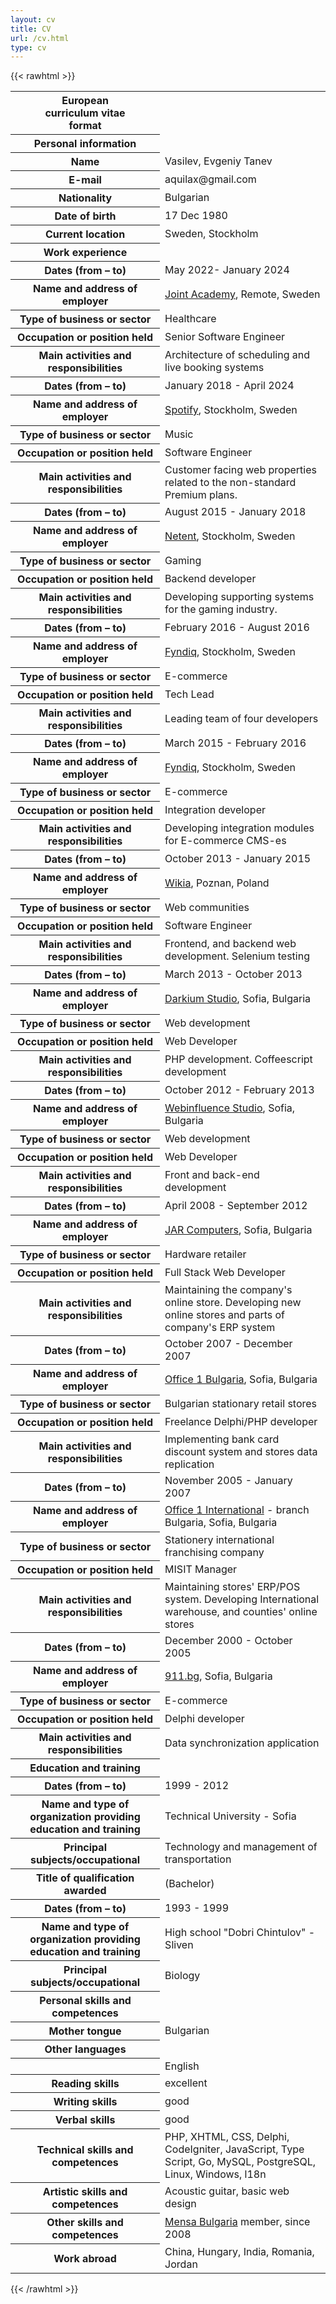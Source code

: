 ```yaml
---
layout: cv
title: CV
url: /cv.html
type: cv
---
```

{{< rawhtml >}}
<table id="cv">
  <tr>
    <th class="h1">European<br />curriculum vitae<br />format</th>
    <td></td>
  </tr>
  <tr>
    <th class="h2">Personal information</th>
    <td></td>
  </tr>
  <tr>
    <th>Name</th>
    <td itemprop="name">Vasilev, Evgeniy Tanev</td>
  </tr>
  <tr>
    <th>E-mail</th>
    <td itemprop="email">aquilax@gmail.com</td>
  </tr>
  <tr>
    <th>Nationality</th>
    <td itemprop="nationality">Bulgarian</td>
  </tr>
  <tr>
    <th>Date of birth</th>
    <td itemprop="birthDate">17 Dec 1980</td>
  </tr>
  <tr>
    <th>Current location</th>
    <td itemprop="homeLocation">Sweden, Stockholm</td>
  </tr>
  <tr>
    <th class="h2">Work experience</th>
    <td></td>
  </tr>

  <tr>
    <th>Dates (from – to)</th>
    <td class="b">May 2022- January 2024 </td>
  </tr>
  <tr>
    <th>Name and address of employer</th>
    <td><a itemprop="worksFor" href="project.html#joint-academy-ref">Joint Academy</a>, Remote, Sweden</td>
  </tr>
  <tr>
    <th>Type of business or sector</th>
    <td>Healthcare</td>
  </tr>
  <tr>
    <th>Occupation or position held</th>
    <td itemprop="jobTitle">Senior Software Engineer</td>
  </tr>
  <tr>
    <th>Main activities and responsibilities</th>
    <td>Architecture of scheduling and live booking systems</td>
  </tr>

  <tr>
    <th>Dates (from – to)</th>
    <td class="b">January 2018 - April 2024</td>
  </tr>
  <tr>
    <th>Name and address of employer</th>
    <td><a itemprop="worksFor" href="project.html#spotify-ref">Spotify</a>, Stockholm, Sweden</td>
  </tr>
  <tr>
    <th>Type of business or sector</th>
    <td>Music</td>
  </tr>
  <tr>
    <th>Occupation or position held</th>
    <td itemprop="jobTitle">Software Engineer</td>
  </tr>
  <tr>
    <th>Main activities and responsibilities</th>
    <td>Customer facing web properties related to the non-standard Premium plans.</td>
  </tr>

  <tr>
    <th>Dates (from – to)</th>
    <td class="b">August 2015 - January 2018</td>
  </tr>
  <tr>
    <th>Name and address of employer</th>
    <td><a itemprop="worksFor" href="project.html#netent-ref">Netent</a>, Stockholm, Sweden</td>
  </tr>
  <tr>
    <th>Type of business or sector</th>
    <td>Gaming</td>
  </tr>
  <tr>
    <th>Occupation or position held</th>
    <td itemprop="jobTitle">Backend developer</td>
  </tr>
  <tr>
    <th>Main activities and responsibilities</th>
    <td>Developing supporting systems for the gaming industry.</td>
  </tr>

  <tr>
    <th>Dates (from – to)</th>
    <td class="b">February 2016 - August 2016</td>
  </tr>
  <tr>
    <th>Name and address of employer</th>
    <td><a itemprop="worksFor" href="project.html#fyndiq-ref">Fyndiq</a>, Stockholm, Sweden</td>
  </tr>
  <tr>
    <th>Type of business or sector</th>
    <td>E-commerce</td>
  </tr>
  <tr>
    <th>Occupation or position held</th>
    <td itemprop="jobTitle">Tech Lead</td>
  </tr>
  <tr>
    <th>Main activities and responsibilities</th>
    <td>Leading team of four developers</td>
  </tr>

  <tr>
    <th>Dates (from – to)</th>
    <td class="b">March 2015 - February 2016</td>
  </tr>
  <tr>
    <th>Name and address of employer</th>
    <td><a itemprop="worksFor" href="project.html#fyndiq-ref">Fyndiq</a>, Stockholm, Sweden</td>
  </tr>
  <tr>
    <th>Type of business or sector</th>
    <td>E-commerce</td>
  </tr>
  <tr>
    <th>Occupation or position held</th>
    <td itemprop="jobTitle">Integration developer</td>
  </tr>
  <tr>
    <th>Main activities and responsibilities</th>
    <td>Developing integration modules for E-commerce CMS-es</td>
  </tr>

  <tr>
    <th>Dates (from – to)</th>
    <td class="b">October 2013 - January 2015</td>
  </tr>
  <tr>
    <th>Name and address of employer</th>
    <td><a itemprop="worksFor" href="project.html#wikia-ref">Wikia</a>, Poznan, Poland</td>
  </tr>
  <tr>
    <th>Type of business or sector</th>
    <td>Web communities</td>
  </tr>
  <tr>
    <th>Occupation or position held</th>
    <td itemprop="jobTitle">Software Engineer</td>
  </tr>
  <tr>
    <th>Main activities and responsibilities</th>
    <td>Frontend, and backend web development. Selenium testing</td>
  </tr>

  <tr>
    <th>Dates (from – to)</th>
    <td class="b">March 2013 - October 2013</td>
  </tr>
  <tr>
    <th>Name and address of employer</th>
    <td><a itemprop="worksFor" href="project.html#DarkiumStudio-ref">Darkium Studio</a>, Sofia, Bulgaria</td>
  </tr>
  <tr>
    <th>Type of business or sector</th>
    <td>Web development</td>
  </tr>
  <tr>
    <th>Occupation or position held</th>
    <td itemprop="jobTitle">Web Developer</td>
  </tr>
  <tr>
    <th>Main activities and responsibilities</th>
    <td>PHP development. Coffeescript development</td>
  </tr>
  <tr>
    <th>Dates (from – to)</th>
    <td class="b">October 2012 - February 2013</td>
  </tr>
  <tr>
    <th>Name and address of employer</th>
    <td><a itemprop="worksFor" href="project.html#WebinfluenceStudio-ref">Webinfluence Studio</a>, Sofia, Bulgaria</td>
  </tr>
  <tr>
    <th>Type of business or sector</th>
    <td>Web development</td>
  </tr>
  <tr>
    <th>Occupation or position held</th>
    <td itemprop="jobTitle">Web Developer</td>
  </tr>
  <tr>
    <th>Main activities and responsibilities</th>
    <td>Front and back-end development</td>
  </tr>

  <tr>
    <th>Dates (from – to)</th>
    <td class="b">April 2008 - September 2012</td>
  </tr>
  <tr>
    <th>Name and address of employer</th>
    <td><a itemprop="worksFor" href="project.html#JARComputers-ref">JAR Computers</a>, Sofia, Bulgaria</td>
  </tr>
  <tr>
    <th>Type of business or sector</th>
    <td>Hardware retailer</td>
  </tr>
  <tr>
    <th>Occupation or position held</th>
    <td itemprop="jobTitle">Full Stack Web Developer</td>
  </tr>
  <tr>
    <th>Main activities and responsibilities</th>
    <td>Maintaining the company's online store. Developing new online stores and parts of company's ERP system</td>
  </tr>

  <tr>
    <th>Dates (from – to)</th>
    <td class="b">October 2007 - December 2007</td>
  </tr>
  <tr>
    <th>Name and address of employer</th>
    <td><a itemprop="worksFor" href="project.html">Office 1 Bulgaria</a>, Sofia, Bulgaria</td>
  </tr>
  <tr>
    <th>Type of business or sector</th>
    <td>Bulgarian stationary retail stores</td>
  </tr>
  <tr>
    <th>Occupation or position held</th>
    <td itemprop="jobTitle">Freelance Delphi/PHP developer</td>
  </tr>
  <tr>
    <th>Main activities and responsibilities</th>
    <td>Implementing bank card discount system and stores data replication</td>
  </tr>


  <tr>
    <th>Dates (from – to)</th>
    <td class="b">November 2005 - January 2007</td>
  </tr>
  <tr>
    <th>Name and address of employer</th>
    <td><a itemprop="worksFor" href="project.html#Office1International-ref">Office 1 International</a> - branch Bulgaria, Sofia, Bulgaria</td>
  </tr>
  <tr>
    <th>Type of business or sector</th>
    <td>Stationery international franchising company</td>
  </tr>
  <tr>
    <th>Occupation or position held</th>
    <td itemprop="jobTitle">MISIT Manager</td>
  </tr>
  <tr>
    <th>Main activities and responsibilities</th>
    <td>Maintaining stores' ERP/POS system. Developing International warehouse, and counties' online stores</td>
  </tr>

  <tr>
    <th>Dates (from – to)</th>
    <td class="b">December 2000 - October 2005</td>
  </tr>
  <tr>
    <th>Name and address of employer</th>
    <td><a itemprop="worksFor" href="project.html#911.bg-ref">911.bg</a>, Sofia, Bulgaria</td>
  </tr>
  <tr>
    <th>Type of business or sector</th>
    <td>E-commerce</td>
  </tr>
  <tr>
    <th>Occupation or position held</th>
    <td itemprop="jobTitle">Delphi developer</td>
  </tr>
  <tr>
    <th>Main activities and responsibilities</th>
    <td>Data synchronization application</td>
  </tr>

  <tr>
    <th class="h2">Education and training</th>
    <td></td>
  </tr>

  <tr>
    <th>Dates (from – to)</th>
    <td class="b">1999 - 2012</td>
  </tr>
  <tr>
    <th>Name and type of organization providing education and training</th>
    <td itemprop="alumniOf">Technical University - Sofia</td>
  </tr>
  <tr>
    <th>Principal subjects/occupational</th>
    <td>Technology and management of transportation</td>
  </tr>
  <tr>
    <th>Title of qualification awarded</th>
    <td>(Bachelor)</td>
  </tr>

  <tr>
    <th>Dates (from – to)</th>
    <td class="b">1993 - 1999</td>
  </tr>
  <tr>
    <th>Name and type of organization providing education and training</th>
    <td itemprop="alumniOf">High school "Dobri Chintulov" - Sliven</td>
  </tr>
  <tr>
    <th>Principal subjects/occupational</th>
    <td>Biology</td>
  </tr>

  <tr>
    <th class="h2">Personal skills and competences</th>
    <td></td>
  </tr>

  <tr>
    <th class="h3">Mother tongue</th>
    <td>Bulgarian</td>
  </tr>

  <tr>
    <th class="h3">Other languages</th>
    <td></td>
  </tr>

  <tr>
    <th></th>
    <td class="b">English</td>
  </tr>

  <tr>
    <th>Reading skills</th>
    <td>excellent</td>
  </tr>
  <tr>
    <th>Writing skills</th>
    <td>good</td>
  </tr>
  <tr>
    <th>Verbal skills</th>
    <td>good</td>
  </tr>
  <tr>
    <th class="h3">Technical skills and competences</th>
    <td>PHP, XHTML, CSS, Delphi, CodeIgniter, JavaScript, Type Script, Go, MySQL, PostgreSQL, Linux, Windows, l18n</td>
  </tr>

  <tr>
    <th class="h3">Artistic skills and competences</th>
    <td>Acoustic guitar, basic web design</td>
  </tr>

  <tr>
    <th class="h3">Other skills and competences</th>
    <td><a itemprop="memberOf" href="http://www.mensa.bg/">Mensa Bulgaria</a> member, since 2008</td>
  </tr>
  <tr>
    <th class="h3">Work abroad</th>
    <td>China, Hungary, India, Romania, Jordan</td>
  </tr>
</table>
{{< /rawhtml >}}
